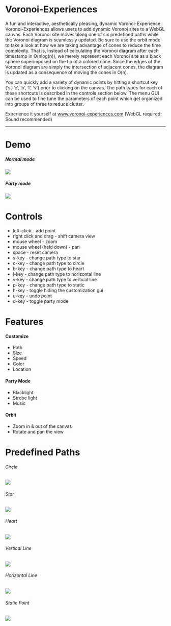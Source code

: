# Voronoi-Experiences

A fun and interactive, aesthetically pleasing, dynamic Voronoi-Experience. Voronoi-Experiences allows users to add dynamic Voronoi sites to a WebGL canvas. Each Voronoi site moves along one of six predefined paths while the Voronoi diagram is seamlessly updated. Be sure to use the orbit mode to take a look at how we are taking advantage of cones to reduce the time complexity. That is, instead of calculating the Voronoi diagram after each timestamp in O(nlog(n)), we merely represent each Voronoi site as a black sphere superimposed on the tip of a colored cone. Since the edges of the Voronoi diagram are simply the intersection of adjacent cones, the diagram is updated as a consequence of moving the cones in O(n).

You can quickly add a variety of dynamic points by hitting a shortcut key (‘s’, ‘c’, ‘b’, ‘l’, ‘v’) prior to clicking on the canvas. The path types for each of these shortcuts is described in the controls section below. The menu GUI can be used to fine tune the parameters of each point which get organized into groups of three to reduce clutter.

Experience it yourself at www.voronoi-experiences.com (WebGL required; Sound recommended)

---

# Demo
##### Normal mode
![](images/demo.gif)
##### Party mode
![](images/party.gif)

# Controls
  - left-click - add point
  - right click and drag - shift camera view
  - mouse wheel - zoom
  - mouse wheel (held down) - pan
  - space - reset camera
  - s-key - change path type to star
  - c-key - change path type to circle
  - b-key - change path type to heart
  - l-key - change path type to horizontal line
  - v-key - change path type to vertical line
  - p-key - change path type to static
  - h-key - toggle hiding the customization gui
  - u-key - undo point
  - d-key - toggle party mode
  
# Features
#### Customize
 - Path 
 - Size
 - Speed
 - Color
 - Location
 
#### Party Mode
 - Blacklight
 - Strobe light
 - Music
 
#### Orbit
 - Zoom in & out of the canvas
 - Rotate and pan the view
 
# Predefined Paths
###### Circle
![](images/circle.gif)
###### Star
![](images/star.gif)
###### Heart
![](images/heart.gif)
###### Vertical Line
![](images/vline.gif)
###### Horizontal Line
![](images/hline.gif)
###### Static Point
![](images/static.gif)
